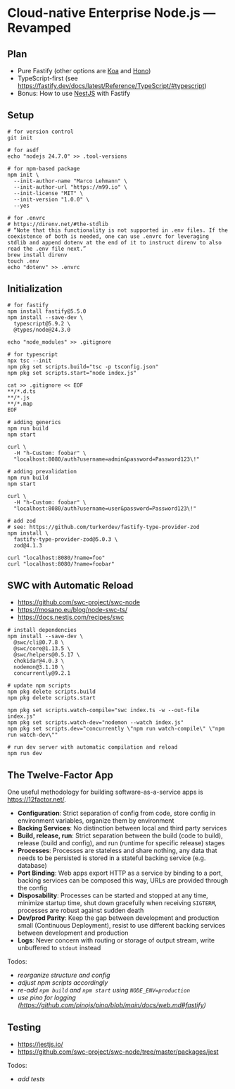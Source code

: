 # Cloud-native Enterprise Node.js — Revamped

## Plan

- Pure Fastify (other options are [Koa](https://koajs.com/) and [Hono](https://hono.dev/))
- TypeScript-first (see <https://fastify.dev/docs/latest/Reference/TypeScript/#typescript>)
- Bonus: How to use [NestJS](https://nestjs.com/) with Fastify

## Setup

```shell
# for version control
git init

# for asdf
echo "nodejs 24.7.0" >> .tool-versions

# for npm-based package
npm init \
  --init-author-name "Marco Lehmann" \
  --init-author-url "https://m99.io" \
  --init-license "MIT" \
  --init-version "1.0.0" \
  --yes

# for .envrc
# https://direnv.net/#the-stdlib
# “Note that this functionality is not supported in .env files. If the coexistence of both is needed, one can use .envrc for leveraging stdlib and append dotenv at the end of it to instruct direnv to also read the .env file next.”
brew install direnv
touch .env
echo "dotenv" >> .envrc
```

## Initialization

```shell
# for fastify
npm install fastify@5.5.0
npm install --save-dev \
  typescript@5.9.2 \
  @types/node@24.3.0

echo "node_modules" >> .gitignore

# for typescript
npx tsc --init
npm pkg set scripts.build="tsc -p tsconfig.json"
npm pkg set scripts.start="node index.js"

cat >> .gitignore << EOF
**/*.d.ts
**/*.js
**/*.map
EOF

# adding generics
npm run build
npm start

curl \
  -H "h-Custom: foobar" \
  "localhost:8080/auth?username=admin&password=Password123\!"

# adding prevalidation
npm run build
npm start

curl \
  -H "h-Custom: foobar" \
  "localhost:8080/auth?username=user&password=Password123\!"

# add zod
# see: https://github.com/turkerdev/fastify-type-provider-zod
npm install \
  fastify-type-provider-zod@5.0.3 \
  zod@4.1.3

curl "localhost:8080/?name=foo"
curl "localhost:8080/?name=foobar"
```

## SWC with Automatic Reload

- <https://github.com/swc-project/swc-node>
- <https://mosano.eu/blog/node-swc-ts/>
- <https://docs.nestjs.com/recipes/swc>

```shell
# install dependencies
npm install --save-dev \
  @swc/cli@0.7.8 \
  @swc/core@1.13.5 \
  @swc/helpers@0.5.17 \
  chokidar@4.0.3 \
  nodemon@3.1.10 \
  concurrently@9.2.1

# update npm scripts
npm pkg delete scripts.build
npm pkg delete scripts.start

npm pkg set scripts.watch-compile="swc index.ts -w --out-file index.js"
npm pkg set scripts.watch-dev="nodemon --watch index.js"
npm pkg set scripts.dev="concurrently \"npm run watch-compile\" \"npm run watch-dev\""

# run dev server with automatic compilation and reload
npm run dev
```

## The Twelve-Factor App

One useful methodology for building software-as-a-service apps is <https://12factor.net/>.

- **Configuration**: Strict separation of config from code, store config in environment variables, organize them by environment
- **Backing Services**: No distinction between local and third party services
- **Build, release, run**: Strict separation between the build (code to build), release (build and config), and run (runtime for specific release) stages
- **Processes**: Processes are stateless and share nothing, any data that needs to be persisted is stored in a stateful backing service (e.g. database)
- **Port Binding**: Web apps export HTTP as a service by binding to a port, backing services can be composed this way, URLs are provided through the config
- **Disposability**: Processes can be started and stopped at any time, minimize startup time, shut down gracefully when receiving `SIGTERM`, processes are robust against sudden death
- **Dev/prod Parity**: Keep the gap between development and production small (Continuous Deployment), resist to use different backing services between development and production
- **Logs**: Never concern with routing or storage of output stream, write unbuffered to `stdout` instead

Todos:

- _reorganize structure and config_
- _adjust npm scripts accordingly_
- _re-add `npm build` and `npm start` using `NODE_ENV=production`_
- _use pino for logging (https://github.com/pinojs/pino/blob/main/docs/web.md#fastify)_

## Testing

- <https://jestjs.io/>
- <https://github.com/swc-project/swc-node/tree/master/packages/jest>

Todos:

- _add tests_
